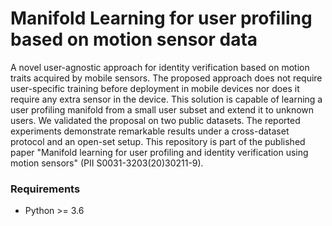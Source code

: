 # Manifold Learning for user profiling based on motion sensor data


A novel user-agnostic approach for identity verification based on motion traits acquired by mobile sensors. The proposed approach does not require user-specific training before deployment in mobile devices nor does it require any extra sensor in the device. This solution is capable of learning a user profiling manifold from a small user subset and extend it to unknown users. We validated the proposal on two public datasets. The reported experiments demonstrate remarkable results under a cross-dataset protocol and an open-set setup. This repository is part of the published paper "Manifold learning for user profiling and identity verification using motion sensors" (PII S0031-3203(20)30211-9).


### Requirements
* Python >= 3.6
